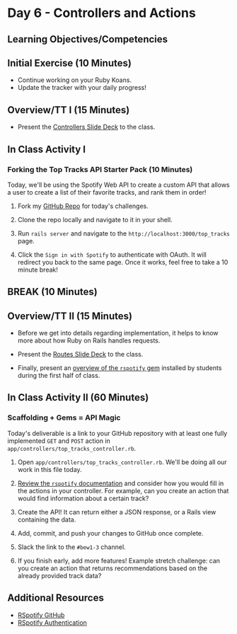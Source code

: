 # Day 6 - Controllers and Actions

## Learning Objectives/Competencies

## Initial Exercise (10 Minutes)

- Continue working on your Ruby Koans.
- Update the tracker with your daily progress!

## Overview/TT I (15 Minutes)

* Present the [Controllers Slide Deck](https://rubygarage.github.io/slides/controllers#/) to the class.

## In Class Activity I

### Forking the Top Tracks API Starter Pack (10 Minutes)

Today, we'll be using the Spotify Web API to create a custom API that allows a user to create a list of their favorite tracks, and rank them in order!

1. Fork my [GitHub Repo](https://github.com/droxey/rails-top-tracks-api) for today's challenges.

1. Clone the repo locally and navigate to it in your shell.

1. Run `rails server` and navigate to the `http://localhost:3000/top_tracks` page.

1. Click the `Sign in with Spotify` to authenticate with OAuth. It will redirect you back to the same page. Once it works, feel free to take a 10 minute break!

## BREAK (10 Minutes)

## Overview/TT II (15 Minutes)

* Before we get into details regarding implementation, it helps to know more about how Ruby on Rails handles requests.

* Present the [Routes Slide Deck](https://rubygarage.github.io/slides/routes#) to the class.

* Finally, present an [overview of the `rspotify` gem](https://www.rubydoc.info/github/guilhermesad/rspotify/master) installed by students during the first half of class.

## In Class Activity II (60 Minutes)

### Scaffolding + Gems = API Magic

Today's deliverable is a link to your GitHub repository with at least one fully implemented `GET` and `POST` action in `app/controllers/top_tracks_controller.rb`.

1. Open `app/controllers/top_tracks_controller.rb`. We'll be doing all our work in this file today.

1. [Review the `rspotify` documentation](https://www.rubydoc.info/github/guilhermesad/rspotify/master) and consider how you would fill in the actions in your controller. For example, can you create an action that would find information about a certain track?

1. Create the API! It can return either a JSON response, or a Rails view containing the data.

1. Add, commit, and push your changes to GitHub once complete.

1. Slack the link to the `#bew1-3` channel.

1. If you finish early, add more features! Example stretch challenge: can you create an action that returns recommendations based on the already provided track data?

## Additional Resources

* [RSpotify GitHub](https://github.com/guilhermesad/rspotify)
* [RSpotify Authentication](https://github.com/guilhermesad/rspotify#rails--oauth)
